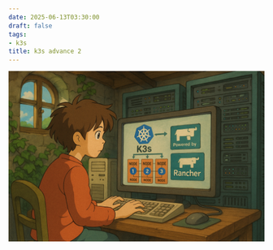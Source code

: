 ```yaml
---
date: 2025-06-13T03:30:00
draft: false
tags:
- k3s
title: k3s advance 2
---
```

![alt](images/banner.png)  

<!--more-->

